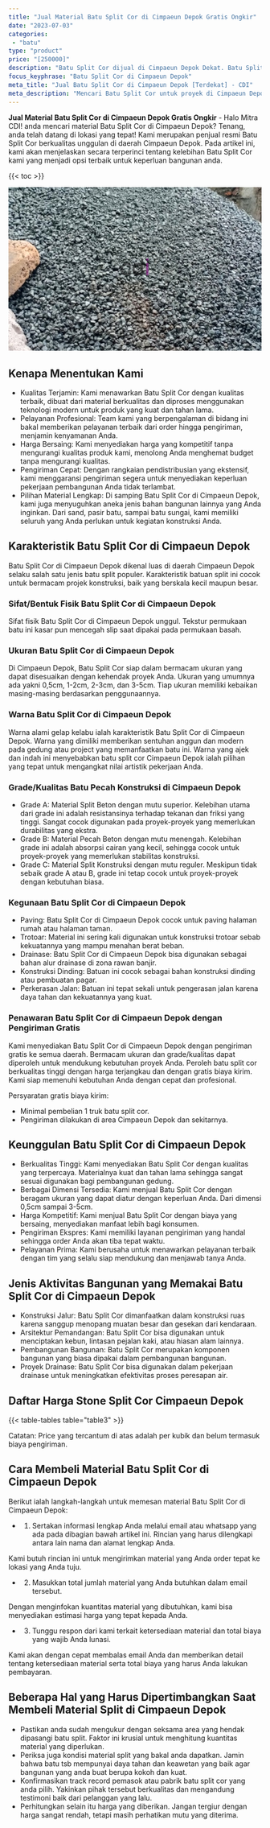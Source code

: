 ```yaml
---
title: "Jual Material Batu Split Cor di Cimpaeun Depok Gratis Ongkir"
date: "2023-07-03"
categories:
 - "batu"
type: "product"
price: "[250000]"
description: "Batu Split Cor dijual di Cimpaeun Depok Dekat. Batu Split Cor ini sering digunakan dalam proyek konstruksi sebagai material cor beton yang berkualitas dan awet. Kontak kami untuk mendapatkan informasi lebih lanjut."
focus_keyphrase: "Batu Split Cor di Cimpaeun Depok"
meta_title: "Jual Batu Split Cor di Cimpaeun Depok [Terdekat] - CDI"
meta_description: "Mencari Batu Split Cor untuk proyek di Cimpaeun Depok? Kami memiliki Batu Split Cor berkualitas untuk material cor beton. Segera dapatkan penawaran terbaik."
---
```


**Jual Material Batu Split Cor di Cimpaeun Depok Gratis Ongkir** - Halo Mitra CDI! anda mencari material Batu Split Cor di Cimpaeun Depok? Tenang, anda telah datang di lokasi yang tepat! Kami merupakan penjual resmi Batu Split Cor berkualitas unggulan di daerah Cimpaeun Depok. Pada artikel ini, kami akan menjelaskan secara terperinci tentang kelebihan Batu Split Cor kami yang menjadi opsi terbaik untuk keperluan bangunan anda.

{{< toc >}}

![Jual Material Batu Split Cor di Cimpaeun Depok Gratis Ongkir](/images/batu/batu-split-08.jpg)

## Kenapa Menentukan Kami

*   Kualitas Terjamin: Kami menawarkan Batu Split Cor dengan kualitas terbaik, dibuat dari material berkualitas dan diproses menggunakan teknologi modern untuk produk yang kuat dan tahan lama.
*   Pelayanan Profesional: Team kami yang berpengalaman di bidang ini bakal memberikan pelayanan terbaik dari order hingga pengiriman, menjamin kenyamanan Anda.
*   Harga Bersaing: Kami menyediakan harga yang kompetitif tanpa mengurangi kualitas produk kami, menolong Anda menghemat budget tanpa mengurangi kualitas.
*   Pengiriman Cepat: Dengan rangkaian pendistribusian yang ekstensif, kami menggaransi pengiriman segera untuk menyediakan keperluan pekerjaan pembangunan Anda tidak terlambat.
*   Pilihan Material Lengkap: Di samping Batu Split Cor di Cimpaeun Depok, kami juga menyuguhkan aneka jenis bahan bangunan lainnya yang Anda inginkan. Dari sand, pasir batu, sampai batu sungai, kami memiliki seluruh yang Anda perlukan untuk kegiatan konstruksi Anda.

## Karakteristik Batu Split Cor di Cimpaeun Depok

Batu Split Cor di Cimpaeun Depok dikenal luas di daerah Cimpaeun Depok selaku salah satu jenis batu split populer. Karakteristik batuan split ini cocok untuk bermacam projek konstruksi, baik yang berskala kecil maupun besar.

### Sifat/Bentuk Fisik Batu Split Cor di Cimpaeun Depok

Sifat fisik Batu Split Cor di Cimpaeun Depok unggul. Tekstur permukaan batu ini kasar pun mencegah slip saat dipakai pada permukaan basah.

### Ukuran Batu Split Cor di Cimpaeun Depok

Di Cimpaeun Depok, Batu Split Cor siap dalam bermacam ukuran yang dapat disesuaikan dengan kehendak proyek Anda. Ukuran yang umumnya ada yakni 0,5cm, 1-2cm, 2-3cm, dan 3-5cm. Tiap ukuran memiliki kebaikan masing-masing berdasarkan penggunaannya.

### Warna Batu Split Cor di Cimpaeun Depok

Warna alami gelap kelabu ialah karakteristik Batu Split Cor di Cimpaeun Depok. Warna yang dimiliki memberikan sentuhan anggun dan modern pada gedung atau project yang memanfaatkan batu ini. Warna yang ajek dan indah ini menyebabkan batu split cor Cimpaeun Depok ialah pilihan yang tepat untuk mengangkat nilai artistik pekerjaan Anda.

### Grade/Kualitas Batu Pecah Konstruksi di Cimpaeun Depok

*   Grade A: Material Split Beton dengan mutu superior. Kelebihan utama dari grade ini adalah resistansinya terhadap tekanan dan friksi yang tinggi. Sangat cocok digunakan pada proyek-proyek yang memerlukan durabilitas yang ekstra.
*   Grade B: Material Pecah Beton dengan mutu menengah. Kelebihan grade ini adalah absorpsi cairan yang kecil, sehingga cocok untuk proyek-proyek yang memerlukan stabilitas konstruksi.
*   Grade C: Material Split Konstruksi dengan mutu reguler. Meskipun tidak sebaik grade A atau B, grade ini tetap cocok untuk proyek-proyek dengan kebutuhan biasa.

### Kegunaan Batu Split Cor di Cimpaeun Depok

*   Paving: Batu Split Cor di Cimpaeun Depok cocok untuk paving halaman rumah atau halaman taman.
*   Trotoar: Material ini sering kali digunakan untuk konstruksi trotoar sebab kekuatannya yang mampu menahan berat beban.
*   Drainase: Batu Split Cor di Cimpaeun Depok bisa digunakan sebagai bahan alur drainase di zona rawan banjir.
*   Konstruksi Dinding: Batuan ini cocok sebagai bahan konstruksi dinding atau pembuatan pagar.
*   Perkerasan Jalan: Batuan ini tepat sekali untuk pengerasan jalan karena daya tahan dan kekuatannya yang kuat.

### Penawaran Batu Split Cor di Cimpaeun Depok dengan Pengiriman Gratis

Kami menyediakan Batu Split Cor di Cimpaeun Depok dengan pengiriman gratis ke semua daerah. Bermacam ukuran dan grade/kualitas dapat diperoleh untuk mendukung kebutuhan proyek Anda. Peroleh batu split cor berkualitas tinggi dengan harga terjangkau dan dengan gratis biaya kirim. Kami siap memenuhi kebutuhan Anda dengan cepat dan profesional.

Persyaratan gratis biaya kirim:

*   Minimal pembelian 1 truk batu split cor.
*   Pengiriman dilakukan di area Cimpaeun Depok dan sekitarnya.

## Keunggulan Batu Split Cor di Cimpaeun Depok

*   Berkualitas Tinggi: Kami menyediakan Batu Split Cor dengan kualitas yang terpercaya. Materialnya kuat dan tahan lama sehingga sangat sesuai digunakan bagi pembangunan gedung.
*   Berbagai Dimensi Tersedia: Kami menjual Batu Split Cor dengan beragam ukuran yang dapat diatur dengan keperluan Anda. Dari dimensi 0,5cm sampai 3-5cm.
*   Harga Kompetitif: Kami menjual Batu Split Cor dengan biaya yang bersaing, menyediakan manfaat lebih bagi konsumen.
*   Pengiriman Ekspres: Kami memiliki layanan pengiriman yang handal sehingga order Anda akan tiba tepat waktu.
*   Pelayanan Prima: Kami berusaha untuk menawarkan pelayanan terbaik dengan tim yang selalu siap mendukung dan menjawab tanya Anda.

## Jenis Aktivitas Bangunan yang Memakai Batu Split Cor di Cimpaeun Depok

*   Konstruksi Jalur: Batu Split Cor dimanfaatkan dalam konstruksi ruas karena sanggup menopang muatan besar dan gesekan dari kendaraan.
*   Arsitektur Pemandangan: Batu Split Cor bisa digunakan untuk menciptakan kebun, lintasan pejalan kaki, atau hiasan alam lainnya.
*   Pembangunan Bangunan: Batu Split Cor merupakan komponen bangunan yang biasa dipakai dalam pembangunan bangunan.
*   Proyek Drainase: Batu Split Cor bisa digunakan dalam pekerjaan drainase untuk meningkatkan efektivitas proses peresapan air.

## Daftar Harga Stone Split Cor Cimpaeun Depok

{{< table-tables table="table3" >}}

Catatan: Price yang tercantum di atas adalah per kubik dan belum termasuk biaya pengiriman.

## Cara Membeli Material Batu Split Cor di Cimpaeun Depok

Berikut ialah langkah-langkah untuk memesan material Batu Split Cor di Cimpaeun Depok:

*   1. Sertakan informasi lengkap Anda melalui email atau whatsapp yang ada pada dibagian bawah artikel ini. Rincian yang harus dilengkapi antara lain nama dan alamat lengkap Anda.

Kami butuh rincian ini untuk mengirimkan material yang Anda order tepat ke lokasi yang Anda tuju.
*   2. Masukkan total jumlah material yang Anda butuhkan dalam email tersebut.

Dengan menginfokan kuantitas material yang dibutuhkan, kami bisa menyediakan estimasi harga yang tepat kepada Anda.
*   3. Tunggu respon dari kami terkait ketersediaan material dan total biaya yang wajib Anda lunasi.

Kami akan dengan cepat membalas email Anda dan memberikan detail tentang ketersediaan material serta total biaya yang harus Anda lakukan pembayaran.

## Beberapa Hal yang Harus Dipertimbangkan Saat Membeli Material Split di Cimpaeun Depok

*   Pastikan anda sudah mengukur dengan seksama area yang hendak dipasangi batu split. Faktor ini krusial untuk menghitung kuantitas material yang diperlukan.
*   Periksa juga kondisi material split yang bakal anda dapatkan. Jamin bahwa batu tsb mempunyai daya tahan dan keawetan yang baik agar bangunan yang anda buat berupa kokoh dan kuat.
*   Konfirmasikan track record pemasok atau pabrik batu split cor yang anda pilih. Yakinkan pihak tersebut berkualitas dan mengandung testimoni baik dari pelanggan yang lalu.
*   Perhitungkan selain itu harga yang diberikan. Jangan tergiur dengan harga sangat rendah, tetapi masih perhatikan mutu yang diterima.